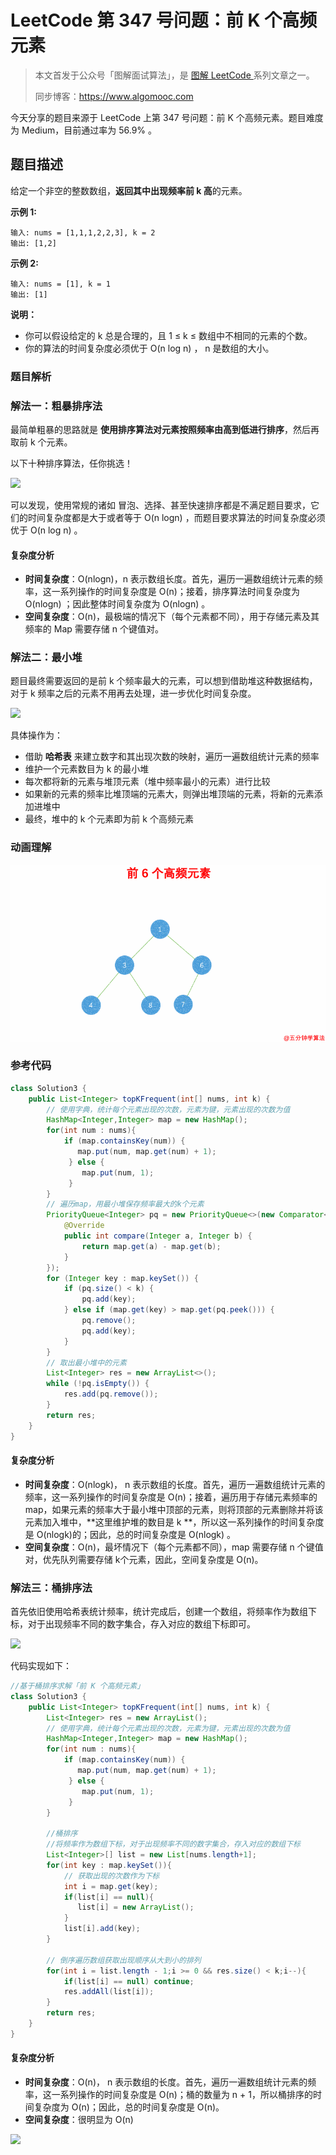 # LeetCode 第 347 号问题：前 K 个高频元素

> 本文首发于公众号「图解面试算法」，是 [图解 LeetCode ](<https://github.com/MisterBooo/LeetCodeAnimation>) 系列文章之一。
>
> 同步博客：https://www.algomooc.com

今天分享的题目来源于 LeetCode 上第 347 号问题：前 K 个高频元素。题目难度为 Medium，目前通过率为 56.9% 。

## 题目描述

给定一个非空的整数数组，**返回其中出现频率前 k 高**的元素。

**示例 1:**

```
输入: nums = [1,1,1,2,2,3], k = 2
输出: [1,2]
```

**示例 2:**

```
输入: nums = [1], k = 1
输出: [1]
```

**说明：**

- 你可以假设给定的 k 总是合理的，且 1 ≤ k ≤ 数组中不相同的元素的个数。
- 你的算法的时间复杂度必须优于 O(n log n) ， n 是数组的大小。

### 题目解析

### 解法一：粗暴排序法

最简单粗暴的思路就是 **使用排序算法对元素按照频率由高到低进行排序**，然后再取前  k 个元素。

以下十种排序算法，任你挑选！

![](https://blog-1257126549.cos.ap-guangzhou.myqcloud.com/blog/qya5e.png)

可以发现，使用常规的诸如 冒泡、选择、甚至快速排序都是不满足题目要求，它们的时间复杂度都是大于或者等于 O(n log⁡n) ，而题目要求算法的时间复杂度必须优于 O(n log n) 。

#### 复杂度分析

- **时间复杂度**：O(nlogn)，n 表示数组长度。首先，遍历一遍数组统计元素的频率，这一系列操作的时间复杂度是 O(n)；接着，排序算法时间复杂度为O(nlogn) ；因此整体时间复杂度为 O(nlogn) 。
- **空间复杂度**：O(n)，最极端的情况下（每个元素都不同），用于存储元素及其频率的 Map 需要存储 n 个键值对。

### 解法二：最小堆

题目最终需要返回的是前 k 个频率最大的元素，可以想到借助堆这种数据结构，对于 k 频率之后的元素不用再去处理，进一步优化时间复杂度。

![](https://blog-1257126549.cos.ap-guangzhou.myqcloud.com/blog/nloow.jpg)

具体操作为：

- 借助 **哈希表** 来建立数字和其出现次数的映射，遍历一遍数组统计元素的频率
- 维护一个元素数目为 k 的最小堆
- 每次都将新的元素与堆顶元素（堆中频率最小的元素）进行比较
- 如果新的元素的频率比堆顶端的元素大，则弹出堆顶端的元素，将新的元素添加进堆中
- 最终，堆中的 k 个元素即为前 k 个高频元素



### 动画理解

![](../Animation/Animation.gif)

### 参考代码

```java
class Solution3 {
    public List<Integer> topKFrequent(int[] nums, int k) {
        // 使用字典，统计每个元素出现的次数，元素为键，元素出现的次数为值
        HashMap<Integer,Integer> map = new HashMap();
        for(int num : nums){
            if (map.containsKey(num)) {
               map.put(num, map.get(num) + 1);
             } else {
                map.put(num, 1);
             }
        }
        // 遍历map，用最小堆保存频率最大的k个元素
        PriorityQueue<Integer> pq = new PriorityQueue<>(new Comparator<Integer>() {
            @Override
            public int compare(Integer a, Integer b) {
                return map.get(a) - map.get(b);
            }
        });
        for (Integer key : map.keySet()) {
            if (pq.size() < k) {
                pq.add(key);
            } else if (map.get(key) > map.get(pq.peek())) {
                pq.remove();
                pq.add(key);
            }
        }
        // 取出最小堆中的元素
        List<Integer> res = new ArrayList<>();
        while (!pq.isEmpty()) {
            res.add(pq.remove());
        }
        return res;
    }
}

```

#### 复杂度分析

- **时间复杂度**：O(nlogk)， n 表示数组的长度。首先，遍历一遍数组统计元素的频率，这一系列操作的时间复杂度是 O(n)；接着，遍历用于存储元素频率的 map，如果元素的频率大于最小堆中顶部的元素，则将顶部的元素删除并将该元素加入堆中，**这里维护堆的数目是 k **，所以这一系列操作的时间复杂度是 O(nlogk)的；因此，总的时间复杂度是 O(nlog⁡k) 。
- **空间复杂度**：O(n)，最坏情况下（每个元素都不同），map 需要存储 n 个键值对，优先队列需要存储 k个元素，因此，空间复杂度是 O(n)。



### 解法三：桶排序法

首先依旧使用哈希表统计频率，统计完成后，创建一个数组，将频率作为数组下标，对于出现频率不同的数字集合，存入对应的数组下标即可。

![](https://blog-1257126549.cos.ap-guangzhou.myqcloud.com/blog/6tge2.jpg)

代码实现如下：

```java
//基于桶排序求解「前 K 个高频元素」
class Solution3 {
    public List<Integer> topKFrequent(int[] nums, int k) {
        List<Integer> res = new ArrayList();
        // 使用字典，统计每个元素出现的次数，元素为键，元素出现的次数为值
        HashMap<Integer,Integer> map = new HashMap();
        for(int num : nums){
            if (map.containsKey(num)) {
               map.put(num, map.get(num) + 1);
             } else {
                map.put(num, 1);
             }
        }
        
        //桶排序
        //将频率作为数组下标，对于出现频率不同的数字集合，存入对应的数组下标
        List<Integer>[] list = new List[nums.length+1];
        for(int key : map.keySet()){
            // 获取出现的次数作为下标
            int i = map.get(key);
            if(list[i] == null){
               list[i] = new ArrayList();
            } 
            list[i].add(key);
        }
        
        // 倒序遍历数组获取出现顺序从大到小的排列
        for(int i = list.length - 1;i >= 0 && res.size() < k;i--){
            if(list[i] == null) continue;
            res.addAll(list[i]);
        }
        return res;
    }
}
```

#### 复杂度分析

- **时间复杂度**：O(n)， n 表示数组的长度。首先，遍历一遍数组统计元素的频率，这一系列操作的时间复杂度是 O(n)；桶的数量为 n + 1，所以桶排序的时间复杂度为 O(n)；因此，总的时间复杂度是 O(n)。 
- **空间复杂度**：很明显为 O(n)



![](../../Pictures/qrcode.jpg)

